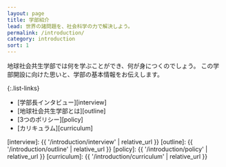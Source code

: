 ```yaml
---
layout: page
title: 学部紹介
lead: 世界の諸問題を、社会科学の力で解決しよう。
permalink: /introduction/
category: introduction
sort: 1
---
```


地球社会共生学部では何を学ぶことができ、何が身につくのでしょう。 この学部開設に向けた思いと、学部の基本情報をお伝えします。

{:.list-links}
- [学部長インタビュー][interview]
- [地球社会共生学部とは][outline]
- [3つのポリシー][policy]
- [カリキュラム][curriculum]


[interview]: {{ '/introduction/interview' | relative_url }}
[outline]: {{ '/introduction/outline' | relative_url }}
[policy]: {{ '/introduction/policy' | relative_url }}
[curriculum]: {{ '/introduction/curriculum' | relative_url }}
